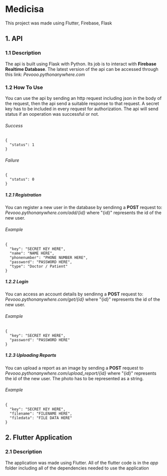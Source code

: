 # Medicisa
This project was made using Flutter, Firebase, Flask

## 1. API

### 1.1 Description
The api is built using Flask with Python. Its job is to interact with **Firebase Realtime Database**.
The latest version of the api can be accessed through this link: *Pevooo.pythonanywhere.com*

### 1.2 How To Use
You can use the api by sending an http request including json in the body of the request, then the api send a suitable response to that request. A secret key has to be included in every request for authorization.
The api will send status if an ooperation was successful or not.
###### Success
```
{
  "status": 1
}
```
###### Failure
```
{
  "status": 0
}
```


##### 1.2.1 Registration
You can register a new user in the database by sendinng a **POST** request to: *Pevooo.pythonanywhere.com/add/{id}* where "{id}" represents the id of the new user.
###### Example
```
{
  "key": "SECRET KEY HERE",
  "name": "NAME HERE",
  "phonenumber": "PHONE NUMBER HERE",
  "password": "PASSWORD HERE",
  "type": "Doctor / Patient"
}
```

##### 1.2.2 Login
You can access an account details by sendinng a **POST** request to: *Pevooo.pythonanywhere.com/get/{id}* where "{id}" represents the id of the new user.
###### Example
```
{
  "key": "SECRET KEY HERE",
  "password": "PASSWORD HERE"
}
```

##### 1.2.3 Uploading Reports
You can upload a report as an image by sending a **POST** request to *Pevooo.pythonanywhere.com/upload_report/{id}* where "{id}" represents the id of the new user. The photo has to be represented as a string.
###### Example 
```
{
  "key": "SECRET KEY HERE",
  "filename": "FILENAME HERE",
  "filedata": "FILE DATA HERE"
}

```

## 2. Flutter Application

### 2.1 Description
The application was made using Flutter. All of the flutter code is in the *app* folder including all of the dependencies needed to use the application

